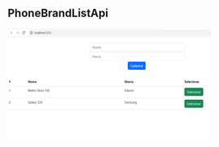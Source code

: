 ## PhoneBrandListApi

<img src=" https://github.com/LucasCosta-Code23/PhoneBrandListAPI/blob/main/imagens/TelaInicial.png"  width="400" height="220">
